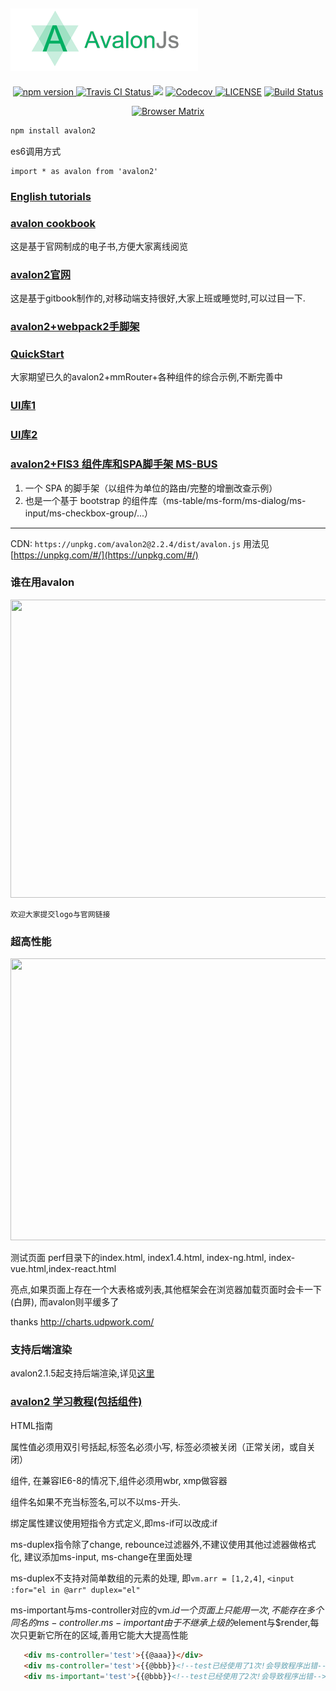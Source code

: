 ![](./components/logo.png)
-------

<p align="center">
<a href="https://badge.fury.io/js/avalon2">
<img src="https://badge.fury.io/js/avalon2.svg" alt="npm version" height="18">
</a>
<a href="https://travis-ci.org/RubyLouvre/avalon">
<img src="https://travis-ci.org/RubyLouvre/avalon.svg?branch=master" alt="Travis CI Status"/>
</a>
<a href="https://codeclimate.com/github/RubyLouvre/avalon"><img src="https://codeclimate.com/github/RubyLouvre/avalon/badges/gpa.svg" /></a>

<a href="https://codecov.io/gh/RubyLouvre/avalon">
  <img src="https://codecov.io/gh/RubyLouvre/avalon/branch/master/graph/badge.svg" alt="Codecov" />
</a>

<a href="https://github.com/RubyLouvre/avalon">
<img src="https://camo.githubusercontent.com/fc56303af12c023343f338a762b6bfb2a5f1e4dc/68747470733a2f2f696d672e736869656c64732e696f2f62616467652f6c6963656e73652d4d49542d677265656e2e7376673f7374796c653d666c6174" alt="LICENSE" data-canonical-src="https://img.shields.io/badge/license-MIT-green.svg?style=flat" style="max-width:100%;"></a>
<a href="https://saucelabs.com/beta/builds/7c80ed0dd7b34c55815d65a132ff0226"><img src="https://saucelabs.com/buildstatus/rubylouvre" alt="Build Status"></a>
</p>
<p align="center">
<a href="https://saucelabs.com/beta/builds/7c80ed0dd7b34c55815d65a132ff0226"><img src="https://saucelabs.com/browser-matrix/rubylouvre.svg" alt="Browser Matrix"></a>
</p>

```javascript
npm install avalon2
```

es6调用方式 
```
import * as avalon from 'avalon2'
```

### [English tutorials](https://github.com/RubyLouvre/avalon/tree/master/tutorials)

### [avalon cookbook](https://github.com/RubyLouvre/avalon/blob/2.1.8/avalon%20cookbook.pdf)

这是基于官网制成的电子书,方便大家离线阅览

### [avalon2官网](http://avalonjs.coding.me/)
这是基于gitbook制作的,对移动端支持很好,大家上班或睡觉时,可以过目一下.

### [avalon2+webpack2手脚架](https://github.com/sayll/avalon-webpack-start)

### [QuickStart](https://github.com/crazyliuzc/webpack-avalon2-SPA-seed.git)
大家期望已久的avalon2+mmRouter+各种组件的综合示例,不断完善中

### [UI库1](http://weeksun23.github.io/AvalonBootstrap/index.html#overview)

### [UI库2](https://github.com/aLoNeIT/flyUI)

### [avalon2+FIS3 组件库和SPA脚手架 MS-BUS](https://github.com/xxapp/ms-bus)
1. 一个 SPA 的脚手架（以组件为单位的路由/完整的增删改查示例）
2. 也是一个基于 bootstrap 的组件库（ms-table/ms-form/ms-dialog/ms-input/ms-checkbox-group/...）

---

CDN: `https://unpkg.com/avalon2@2.2.4/dist/avalon.js`
用法见[https://unpkg.com/#/](https://unpkg.com/#/)

### 谁在用avalon

<img src='http://avalonjs.coding.me/styles/logos.jpg' width='639' height='477' />

`欢迎大家提交logo与官网链接`


### 超高性能

<img src="http://avalonjs.coding.me/styles/performance.jpg" width='770' height='451' />






测试页面 perf目录下的index.html, index1.4.html, index-ng.html, index-vue.html,index-react.html

亮点,如果页面上存在一个大表格或列表,其他框架会在浏览器加载页面时会卡一下(白屏), 
而avalon则平缓多了

thanks http://charts.udpwork.com/

### 支持后端渲染

avalon2.1.5起支持后端渲染,详见[这里](https://github.com/RubyLouvre/avalon-server-render-example)


### [avalon2 学习教程(包括组件)](https://segmentfault.com/u/situzhengmei/articles)


HTML指南

属性值必须用双引号括起,标签名必须小写, 标签必须被关闭（正常关闭，或自关闭）

组件, 在兼容IE6-8的情况下,组件必须用wbr, xmp做容器

组件名如果不充当标签名,可以不以ms-开头.

绑定属性建议使用短指令方式定义,即ms-if可以改成:if

ms-duplex指令除了change, rebounce过滤器外,不建议使用其他过滤器做格式化,
建议添加ms-input, ms-change在里面处理

ms-duplex不支持对简单数组的元素的处理, 即`vm.arr = [1,2,4]`,
`<input :for="el in @arr" duplex="el"`


ms-important与ms-controller对应的vm.$id一个页面上只能用一次,不能存在多个同名的ms-controller.
     ms-important由于不继承上级的$element与$render,每次只更新它所在的区域,善用它能大大提高性能
```html
   <div ms-controller='test'>{{@aaa}}</div>
   <div ms-controller='test'>{{@bbb}}<!--test已经使用了1次!会导致程序出错--></div>
   <div ms-important='test'>{{@bbb}}<!--test已经使用了2次!会导致程序出错--></div>
```


